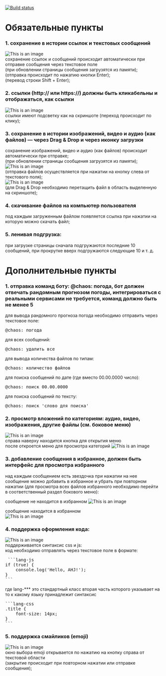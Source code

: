 [![Build status](https://ci.appveyor.com/api/projects/status/jk4at5i3s7y361di?svg=true)](https://ci.appveyor.com/project/AnastasiaCymbalyuk77753/ahj-diplom-front)

# Обязательные пункты

### 1. сохранение в истории ссылок и текстовых сообщений

![This is an image](/src/screen/text.png)  
сохранение ссылок и сообщений происходит автоматически при отправке сообщения через текстовое поле  
(при обновлении страницы сообщения загрузятся из памяти);  
(отправка происходит по нажатию кнопки Enter);  
(перевод строки Shift + Enter);

### 2. ссылки (http:// или https://) должны быть кликабельны и отображаться, как ссылки

![This is an image](/src/screen/link.png)  
ссылки имеют подсветку как на скриншоте (переход происходит по клику);

### 3. сохранение в истории изображений, видео и аудио (как файлов) — через Drag & Drop и через иконку загрузки

сохранение изображений, видео и аудио (как файлов) происходит автоматически при отправке;  
(при обновлении страницы сообщения загрузятся из памяти);  
![This is an image](/src/screen/fileLoad.png)  
(отправка файлов осуществляется при нажатии на кнопку слева от текстового поля);  
![This is an image](/src/screen/dnd.png)  
(для Drag & Drop необходимо перетащить файл в область выделенную на скриншоте);

### 4. скачивание файлов на компьютер пользователя
под каждым загруженным файлом появляется ссылка при нажатии на которую можно скачать файл;

### 5. ленивая подгрузка:
при загрузке страницы сначала подгружаются последние 10 сообщений, при прокрутке вверх подгружаются следующие 10 и т. д.

# Дополнительные пункты

### 1. отправка команд боту: @chaos: погода, бот должен отвечать рандомным прогнозом погоды, интегрироваться с реальными сервисами не требуется, команд должно быть не менее 5

для вывода рандомного прогноза погода необходимо отправить через текстовое поле:
<pre>
@chaos: погода
</pre>  

для всех сообщений:
<pre>
@chaos: удалить все
</pre>  


для вывода количества файлов по типам:
<pre>
@chaos: количество файлов
</pre>  


для поиска сообщений по дате (где вместо 00.00.0000 число):
<pre>
@chaos: поиск 00.00.0000
</pre>  


для поиска сообщений по тексту:
<pre>
@chaos: поиск 'слово для поиска'
</pre>  

### 2. просмотр вложений по категориям: аудио, видео, изображения, другие файлы (см. боковое меню)

![This is an image](/src/screen/menuBtn.png)  
справа наверху находится кнопка для открытия меню  
после откроется меню для просмотра категорий
![This is an image](/src/screen/menu.png)

### 3. добавление сообщения в избранное, должен быть интерфейс для просмотра избранного

над каждым сообщением есть звездочка при нажатии на нее сообщение можно добавить в избранное и убрать при повторном нажатии (для просмотра всех файлов избранного необходимо перейти в соответственный раздел бокового меню):  

сообщение не находится в избранном
![This is an image](/src/screen/favStarFalse.png)  
  
сообщение находится в избранном  
![This is an image](/src/screen/favStarTrue.png)  

### 4. поддержка оформления кода:

![This is an image](/src/screen/code.png)  
поддерживается синтаксис css и js:  
код необходимо отправлять через текстовое поле в формате:  

<pre>
 ```lang-js  
if (true) {  
    console.log('Hello, AHJ!');  
}  
```  
</pre>

где lang-*** это стандартный класс вторая часть которого указывает на то к какому языку принадлежит синтаксис  

<pre>
```lang-css  
.title {  
    font-size: 14px;  
}  
```
</pre>

### 5. поддержка смайликов (emoji)

![This is an image](/src/screen/emoji.png)  
окно выбора emoji открывается по нажатию на кнопку справа от текстовой области  
(закрытие происходит при повторном нажатии или отправке сообщения);